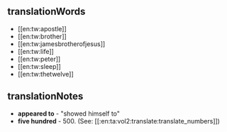 ## translationWords

* [[en:tw:apostle]]
* [[en:tw:brother]]
* [[en:tw:jamesbrotherofjesus]]
* [[en:tw:life]]
* [[en:tw:peter]]
* [[en:tw:sleep]]
* [[en:tw:thetwelve]]

## translationNotes

* **appeared to** - "showed himself to"
* **five hundred** - 500. (See: [[:en:ta:vol2:translate:translate_numbers]])
